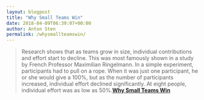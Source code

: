 ```yaml
---
layout: blogpost
title: "Why Small Teams Win"
date: 2018-04-09T06:39:07+00:00
author: Anton Sten
permalink: /whysmallteamswin/
---
```


>Research shows that as teams grow in size, individual contributions and effort start to decline. This was most famously shown in a study by French Professor Maximilian Ringelmann. In a simple experiment, participants had to pull on a rope. When it was just one participant, he or she would give a 100%, but as the number of participants increased, individual effort declined significantly. At eight people, individual effort was as low as 50%.**[Why Small Teams Win](https://uxdesign.cc/why-small-teams-win-b607cb03db11)**
